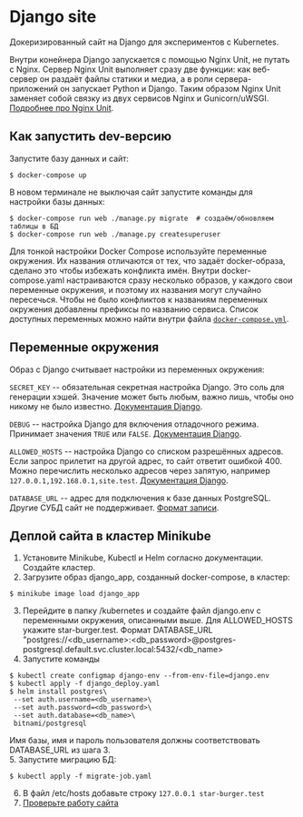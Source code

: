# Django site

Докеризированный сайт на Django для экспериментов с Kubernetes.

Внутри конейнера Django запускается с помощью Nginx Unit, не путать с Nginx. Сервер Nginx Unit выполняет сразу две функции: как веб-сервер он раздаёт файлы статики и медиа, а в роли сервера-приложений он запускает Python и Django. Таким образом Nginx Unit заменяет собой связку из двух сервисов Nginx и Gunicorn/uWSGI. [Подробнее про Nginx Unit](https://unit.nginx.org/).

## Как запустить dev-версию

Запустите базу данных и сайт:

```shell-session
$ docker-compose up
```

В новом терминале не выключая сайт запустите команды для настройки базы данных:

```shell-session
$ docker-compose run web ./manage.py migrate  # создаём/обновляем таблицы в БД
$ docker-compose run web ./manage.py createsuperuser
```

Для тонкой настройки Docker Compose используйте переменные окружения. Их названия отличаются от тех, что задаёт docker-образа, сделано это чтобы избежать конфликта имён. Внутри docker-compose.yaml настраиваются сразу несколько образов, у каждого свои переменные окружения, и поэтому их названия могут случайно пересечься. Чтобы не было конфликтов к названиям переменных окружения добавлены префиксы по названию сервиса. Список доступных переменных можно найти внутри файла [`docker-compose.yml`](./docker-compose.yml).

## Переменные окружения

Образ с Django считывает настройки из переменных окружения:

`SECRET_KEY` -- обязательная секретная настройка Django. Это соль для генерации хэшей. Значение может быть любым, важно лишь, чтобы оно никому не было известно. [Документация Django](https://docs.djangoproject.com/en/3.2/ref/settings/#secret-key).

`DEBUG` -- настройка Django для включения отладочного режима. Принимает значения `TRUE` или `FALSE`. [Документация Django](https://docs.djangoproject.com/en/3.2/ref/settings/#std:setting-DEBUG).

`ALLOWED_HOSTS` -- настройка Django со списком разрешённых адресов. Если запрос прилетит на другой адрес, то сайт ответит ошибкой 400. Можно перечислить несколько адресов через запятую, например `127.0.0.1,192.168.0.1,site.test`. [Документация Django](https://docs.djangoproject.com/en/3.2/ref/settings/#allowed-hosts).

`DATABASE_URL` -- адрес для подключения к базе данных PostgreSQL. Другие СУБД сайт не поддерживает. [Формат записи](https://github.com/jacobian/dj-database-url#url-schema).

## Деплой сайта в кластер Minikube

1. Установите Minikube, Kubectl и Helm согласно документации. Создайте кластер.
2. Загрузите образ django_app, созданный docker-compose, в кластер:  
```shell-session
$ minikube image load django_app 
```
3. Перейдите в папку /kubernetes и создайте  файл django.env с переменными окружения, описанными выше. 
Для ALLOWED_HOSTS укажите star-burger.test.
Формат DATABASE_URL "postgres://<db_username>:<db_password>@postgres-postgresql.default.svc.cluster.local:5432/<db_name>
4. Запустите команды  
```shell-session
$ kubectl create configmap django-env --from-env-file=django.env
$ kubectl apply -f django_deploy.yaml
$ helm install postgres\
 --set auth.username=<db_username>\
 --set auth.password=<db_password>\
 --set auth.database=<db_name>\
 bitnami/postgresql
```
Имя базы, имя и пароль пользователя должны соответствовать DATABASE_URL из шага 3.  
5. Запустите миграцию БД:
```shell-session
$ kubectl apply -f migrate-job.yaml
```
6. В файл /etc/hosts добавьте строку `127.0.0.1 star-burger.test`
7. [Проверьте работу сайта](http://star-burger.test) 